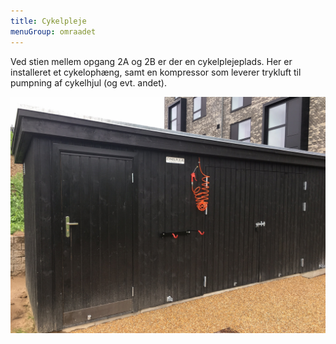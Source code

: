 ```yaml
---
title: Cykelpleje
menuGroup: omraadet
---
```

Ved stien mellem opgang 2A og 2B er der en cykelplejeplads. Her er installeret et cykelophæng, samt en kompressor som leverer trykluft til pumpning af cykelhjul (og evt. andet).

![Cykelplejeplads mellem opgang 2A og 2B](cykelplejeplads.jpg)